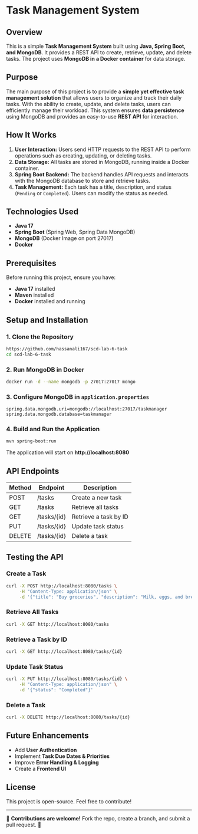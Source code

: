 # Task Management System

## Overview
This is a simple **Task Management System** built using **Java, Spring Boot, and MongoDB**. It provides a REST API to create, retrieve, update, and delete tasks. The project uses **MongoDB in a Docker container** for data storage.

## Purpose
The main purpose of this project is to provide a **simple yet effective task management solution** that allows users to organize and track their daily tasks. With the ability to create, update, and delete tasks, users can efficiently manage their workload. This system ensures **data persistence** using MongoDB and provides an easy-to-use **REST API** for interaction.

## How It Works
1. **User Interaction:** Users send HTTP requests to the REST API to perform operations such as creating, updating, or deleting tasks.
2. **Data Storage:** All tasks are stored in MongoDB, running inside a Docker container.
3. **Spring Boot Backend:** The backend handles API requests and interacts with the MongoDB database to store and retrieve tasks.
4. **Task Management:** Each task has a title, description, and status (`Pending` or `Completed`). Users can modify the status as needed.

## Technologies Used
- **Java 17**
- **Spring Boot** (Spring Web, Spring Data MongoDB)
- **MongoDB** (Docker Image on port 27017)
- **Docker**

## Prerequisites
Before running this project, ensure you have:
- **Java 17** installed
- **Maven** installed
- **Docker** installed and running

## Setup and Installation
### 1. Clone the Repository
```sh
https://github.com/hassanali167/scd-lab-6-task
cd scd-lab-6-task
```

### 2. Run MongoDB in Docker
```sh
docker run -d --name mongodb -p 27017:27017 mongo
```

### 3. Configure MongoDB in `application.properties`
```properties
spring.data.mongodb.uri=mongodb://localhost:27017/taskmanager
spring.data.mongodb.database=taskmanager
```

### 4. Build and Run the Application
```sh
mvn spring-boot:run
```
The application will start on **http://localhost:8080**

## API Endpoints
| Method | Endpoint | Description |
|--------|---------|-------------|
| POST   | /tasks  | Create a new task |
| GET    | /tasks  | Retrieve all tasks |
| GET    | /tasks/{id} | Retrieve a task by ID |
| PUT    | /tasks/{id} | Update task status |
| DELETE | /tasks/{id} | Delete a task |

## Testing the API
### Create a Task
```sh
curl -X POST http://localhost:8080/tasks \
     -H "Content-Type: application/json" \
     -d '{"title": "Buy groceries", "description": "Milk, eggs, and bread"}'
```

### Retrieve All Tasks
```sh
curl -X GET http://localhost:8080/tasks
```

### Retrieve a Task by ID
```sh
curl -X GET http://localhost:8080/tasks/{id}
```

### Update Task Status
```sh
curl -X PUT http://localhost:8080/tasks/{id} \
     -H "Content-Type: application/json" \
     -d '{"status": "Completed"}'
```

### Delete a Task
```sh
curl -X DELETE http://localhost:8080/tasks/{id}
```

## Future Enhancements
- Add **User Authentication**
- Implement **Task Due Dates & Priorities**
- Improve **Error Handling & Logging**
- Create a **Frontend UI**

## License
This project is open-source. Feel free to contribute!

---
📌 **Contributions are welcome!** Fork the repo, create a branch, and submit a pull request. 🚀

